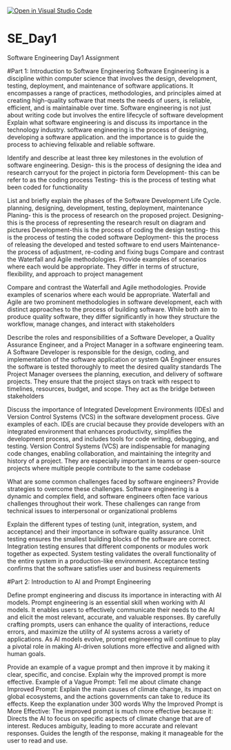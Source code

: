 [![Open in Visual Studio Code](https://classroom.github.com/assets/open-in-vscode-2e0aaae1b6195c2367325f4f02e2d04e9abb55f0b24a779b69b11b9e10269abc.svg)](https://classroom.github.com/online_ide?assignment_repo_id=18508517&assignment_repo_type=AssignmentRepo)
# SE_Day1
Software Engineering Day1 Assignment

#Part 1: Introduction to Software Engineering
Software Engineering is a discipline within computer science that involves the design, development, testing, deployment, and maintenance of software applications. It encompasses a range of practices, methodologies, and principles aimed at creating high-quality software that meets the needs of users, is reliable, efficient, and is maintainable over time. Software engineering is not just about writing code but involves the entire lifecycle of software development
Explain what software engineering is and discuss its importance in the technology industry.
software engineering is the process of designing, developing a software application.  and the importance is to guide the process to achieving felixable and reliable software.

Identify and describe at least three key milestones in the evolution of software engineering.
Design- this is the process of designing the idea and research carryout for the project in pictoria form
Development- this can be refer to as the coding process
Testing- this is the process of testing what been coded for functionality


List and briefly explain the phases of the Software Development Life Cycle.
planning, designing, development, testing, deployment, maintenance
Planing- this is the process of research on the proposed project.
Designing- this is the process of representing the research result on diagram and pictures
Development-this is the process of coding the design
testing- this is the process of testing the coded software
Deployment- this the process of releasing the developed and tested software to end users
Maintenance- the process of adjustment, re-coding and fixing bugs
Compare and contrast the Waterfall and Agile methodologies. Provide examples of scenarios where each would be appropriate.
They differ in terms of structure, flexibility, and approach to project management

Compare and contrast the Waterfall and Agile methodologies. Provide examples of scenarios where each would be appropriate.
Waterfall and Agile are two prominent methodologies in software development, each with distinct approaches to the process of building software. While both aim to produce quality software, they differ significantly in how they structure the workflow, manage changes, and interact with stakeholders

Describe the roles and responsibilities of a Software Developer, a Quality Assurance Engineer, and a Project Manager in a software engineering team.
A Software Developer is responsible for the design, coding, and implementation of the software application or system
QA Engineer ensures the software is tested thoroughly to meet the desired quality standards
The Project Manager oversees the planning, execution, and delivery of software projects. They ensure that the project stays on track with respect to timelines, resources, budget, and scope. They act as the bridge between stakeholders

Discuss the importance of Integrated Development Environments (IDEs) and Version Control Systems (VCS) in the software development process. Give examples of each.
IDEs are crucial because they provide developers with an integrated environment that enhances productivity, simplifies the development process, and includes tools for code writing, debugging, and testing.
Version Control Systems (VCS) are indispensable for managing code changes, enabling collaboration, and maintaining the integrity and history of a project. They are especially important in teams or open-source projects where multiple people contribute to the same codebase

What are some common challenges faced by software engineers? Provide strategies to overcome these challenges.
Software engineering is a dynamic and complex field, and software engineers often face various challenges throughout their work. These challenges can range from technical issues to interpersonal or organizational problems

Explain the different types of testing (unit, integration, system, and acceptance) and their importance in software quality assurance.
Unit testing ensures the smallest building blocks of the software are correct.
Integration testing ensures that different components or modules work together as expected.
System testing validates the overall functionality of the entire system in a production-like environment.
Acceptance testing confirms that the software satisfies user and business requirements


#Part 2: Introduction to AI and Prompt Engineering


Define prompt engineering and discuss its importance in interacting with AI models.
Prompt engineering is an essential skill when working with AI models. It enables users to effectively communicate their needs to the AI and elicit the most relevant, accurate, and valuable responses. By carefully crafting prompts, users can enhance the quality of interactions, reduce errors, and maximize the utility of AI systems across a variety of applications. As AI models evolve, prompt engineering will continue to play a pivotal role in making AI-driven solutions more effective and aligned with human goals.

Provide an example of a vague prompt and then improve it by making it clear, specific, and concise. Explain why the improved prompt is more effective.
Example of a Vague Prompt:
Tell me about climate change
Improved Prompt:
Explain the main causes of climate change, its impact on global ecosystems, and the actions governments can take to reduce its effects. Keep the explanation under 300 words
Why the Improved Prompt is More Effective:
The improved prompt is much more effective because it:
Directs the AI to focus on specific aspects of climate change that are of interest.
Reduces ambiguity, leading to more accurate and relevant responses.
Guides the length of the response, making it manageable for the user to read and use.
